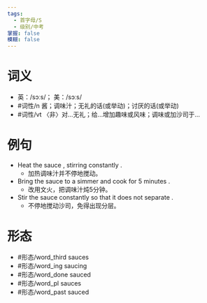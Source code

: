 ```yaml
---
tags:
  - 首字母/S
  - 级别/中考
掌握: false
模糊: false
---
```

# 词义
- 英：/sɔːs/； 美：/sɔːs/
- #词性/n  酱；调味汁；无礼的话(或举动)；讨厌的话(或举动)
- #词性/vt  〈非〉对…无礼；给…增加趣味或风味；调味或加沙司于…
# 例句
- Heat the sauce , stirring constantly .
	- 加热调味汁并不停地搅动。
- Bring the sauce to a simmer and cook for 5 minutes .
	- 改用文火，把调味汁炖5分钟。
- Stir the sauce constantly so that it does not separate .
	- 不停地搅动沙司，免得出现分层。
# 形态
- #形态/word_third sauces
- #形态/word_ing saucing
- #形态/word_done sauced
- #形态/word_pl sauces
- #形态/word_past sauced
